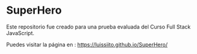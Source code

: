 # SuperHero
Este repositorio fue creado para una prueba evaluada del Curso Full Stack JavaScript.

Puedes visitar la página en : https://luissiito.github.io/SuperHero/
